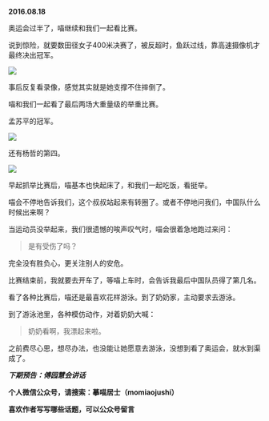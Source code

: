 
          
            
**2016.08.18**

奥运会过半了，喵继续和我们一起看比赛。

说到惊险，就要数田径女子400米决赛了，被反超时，鱼跃过线，靠高速摄像机才最终决出冠军。




![](//upload-images.jianshu.io/upload_images/51001-3168d091970762e5.jpg)




事后反复看录像，感觉其实就是她支撑不住摔倒了。

喵和我们一起看了最后两场大重量级的举重比赛。

孟苏平的冠军。




![](//upload-images.jianshu.io/upload_images/51001-2df2e51de59f8a09.jpg)




还有杨哲的第四。




![](//upload-images.jianshu.io/upload_images/51001-3584086fdfdd7d72.jpg)




早起抓举比赛后，喵基本也快起床了，和我们一起吃饭，看挺举。

喵会不停地告诉我们，这个叔叔站起来有转圈了。或者不停地问我们，中国队什么时候出来啊？

当运动员没举起来，我们很遗憾的唉声叹气时，喵会很着急地跑过来问：
>是有受伤了吗？



完全没有胜负心，更关注别人的安危。

比赛结束前，我就要去开车了，等喵上车时，会告诉我最后中国队员得了第几名。

看了各种比赛后，喵还是最喜欢花样游泳。到了奶奶家，主动要求去游泳。

到了游泳池里，各种模仿动作，对着奶奶大喊：
>奶奶看啊，我漂起来啦。



之前费尽心思，想尽办法，也没能让她愿意去游泳，没想到看了奥运会，就水到渠成了。


***下期预告：傅园慧会讲话***


**个人微信公众号，请搜索：摹喵居士（momiaojushi）**

**喜欢作者写写哪些话题，可以公众号留言**

          
        